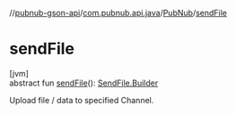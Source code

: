 //[pubnub-gson-api](../../../index.md)/[com.pubnub.api.java](../index.md)/[PubNub](index.md)/[sendFile](send-file.md)

# sendFile

[jvm]\
abstract fun [sendFile](send-file.md)(): [SendFile.Builder](../../com.pubnub.api.java.endpoints.files/-send-file/-builder/index.md)

Upload file / data to specified Channel.
